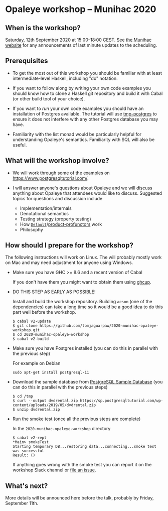 # Opaleye workshop &ndash; Munihac 2020

## When is the workshop?

Saturday, 12th September 2020 at 15:00–18:00 CEST.  See [the Munihac
website](https://munihac.de/2020.html) for any announcements of last
minute updates to the scheduling.

## Prerequisites

* To get the most out of this workshop you should be familiar with at
least intermediate-level Haskell, including "do" notation.

* If you want to follow along by writing your own code examples you
should know how to clone a Haskell git repository and build it with
Cabal (or other build tool of your choice).

* If you want to *run* your own code examples you should have an
installation of Postgres available.  The tutorial will use
[tmp-postgres](https://hackage.haskell.org/package/tmp-postgres-1.34.1.0)
to ensure it does not interfere with any other Postgres database you
may have.

* Familiarity with the list monad would be particularly helpful for
understanding Opaleye's semantics.  Familiarity with SQL will also be
useful.

## What will the workshop involve?

* We will work through some of the examples on
  <https://www.postgresqltutorial.com/>.

* I will answer anyone's questions about Opaleye and we will discuss
  anything about Opaleye that attendees would like to discuss.
  Suggested topics for questions and discussion include

  * Implementation/internals
  * Denotational semantics
  * Testing strategy (property testing)
  * How
    [`Default`](https://hackage.haskell.org/package/product-profunctors-0.11.0.0/docs/Data-Profunctor-Product-Default.html)/[product-profunctors](https://github.com/tomjaguarpaw/product-profunctors) work
  * Philosophy

## How should I prepare for the workshop?

The following instructions will work on Linux.  The will probably
mostly work on Mac and may need adjustment for anyone using Windows.

* Make sure you have GHC >= 8.6 and a recent version of Cabal

  If you don't have them you might want to obtain them using
  [ghcup](https://www.haskell.org/ghcup/).

* DO THIS STEP AS EARLY AS POSSIBLE!

  Install and build the workshop repository.  Building `aeson` (one of
  the dependencies) can take a long time so it would be a good idea to
  do this part well before the workshop.

  ```
  $ cabal v2-update
  $ git clone https://github.com/tomjaguarpaw/2020-munihac-opaleye-workshop.git
  $ cd 2020-munihac-opaleye-workshop
  $ cabal v2-build
  ```

* Make sure you have Postgres installed (you can do this in parallel
  with the previous step)

  For example on Debian

  ```
  sudo apt-get install postgresql-11
  ```

* Download the sample database from [PostgreSQL Sample
  Database](https://www.postgresqltutorial.com/postgresql-sample-database/)
  (you can do this in parallel with the previous steps)

  ```
  $ cd /tmp
  $ curl --output dvdrental.zip https://sp.postgresqltutorial.com/wp-content/uploads/2019/05/dvdrental.zip
  $ unzip dvdrental.zip
  ```

* Run the smoke test (once all the previous steps are complete)

  In the `2020-munihac-opaleye-workshop` directory

  ```
  $ cabal v2-repl
  *Main> smokeTest
  Starting temporary DB...restoring data...connecting...smoke test was successful
  Result: ()
  ```

  If anything goes wrong with the smoke test you can report it on the
  workshop Slack channel or [file an
  issue](https://github.com/tomjaguarpaw/2020-munihac-opaleye-workshop/issues).

## What's next?

More details will be announced here before the talk, probably by
Friday, September 11th.
